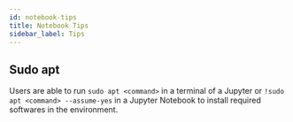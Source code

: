 ```yaml
---
id: notebook-tips
title: Notebook Tips
sidebar_label: Tips
---
```



## Sudo apt

Users are able to run `sudo apt <command>` in a terminal of a Jupyter or `!sudo apt <command> --assume-yes` in a Jupyter Notebook to install required softwares in the environment.
